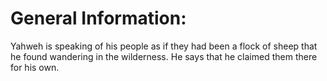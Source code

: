# General Information:

Yahweh is speaking of his people as if they had been a flock of sheep that he found wandering in the wilderness. He says that he claimed them there for his own.